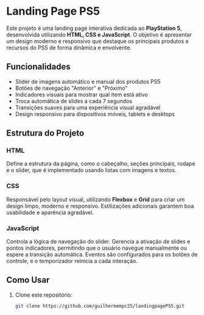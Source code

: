# Landing Page PS5

Este projeto é uma landing page interativa dedicada ao **PlayStation 5**, desenvolvida utilizando **HTML, CSS e JavaScript**. O objetivo é apresentar um design moderno e responsivo que destaque os principais produtos e recursos do PS5 de forma dinâmica e envolvente.

## Funcionalidades

- Slider de imagens automático e manual dos produtos PS5
- Botões de navegação "Anterior" e "Próximo"
- Indicadores visuais para mostrar qual item está ativo
- Troca automática de slides a cada 7 segundos
- Transições suaves para uma experiência visual agradável
- Design responsivo para dispositivos móveis, tablets e desktops

## Estrutura do Projeto

### HTML
Define a estrutura da página, como o cabeçalho, seções principais, rodapé e o slider, que é implementado usando listas com imagens e textos.

### CSS
Responsável pelo layout visual, utilizando **Flexbox** e **Grid** para criar um design limpo, moderno e responsivo. Estilizações adicionais garantem boa usabilidade e aparência agradável.

### JavaScript
Controla a lógica de navegação do slider. Gerencia a ativação de slides e pontos indicadores, permitindo que o usuário navegue manualmente ou espere a transição automática. Eventos são configurados para os botões de controle, e o temporizador reinicia a cada interação.

## Como Usar

1. Clone este repositório:
   ```bash
   git clone https://github.com/guilhermempc25/landingpagePS5.git
